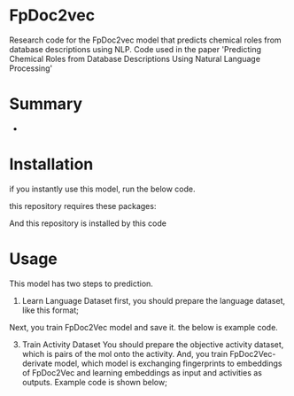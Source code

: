 # FpDoc2vec
Research code for the FpDoc2vec model that predicts chemical roles from database descriptions using NLP. Code used in the paper 'Predicting Chemical Roles from Database Descriptions Using Natural Language Processing'

# Summary
- 

# Installation
if you instantly use this model, run the below code.

this repository requires these packages:
<package list>

And this repository is installed by this code
<install code>

# Usage
This model has two steps to prediction.

1. Learn Language Dataset
first, you should prepare the language dataset, like this format;
<todo Table write>

Next, you train FpDoc2Vec model and save it. the below is example code.
<todo write code>

3. Train Activity Dataset
You should prepare the objective activity dataset, which is pairs of the mol onto the activity.
And, you train FpDoc2Vec-derivate model, which model is exchanging fingerprints to embeddings of FpDoc2Vec and learning embeddings as input and activities as outputs.
Example code is shown below;
<todo write code>
